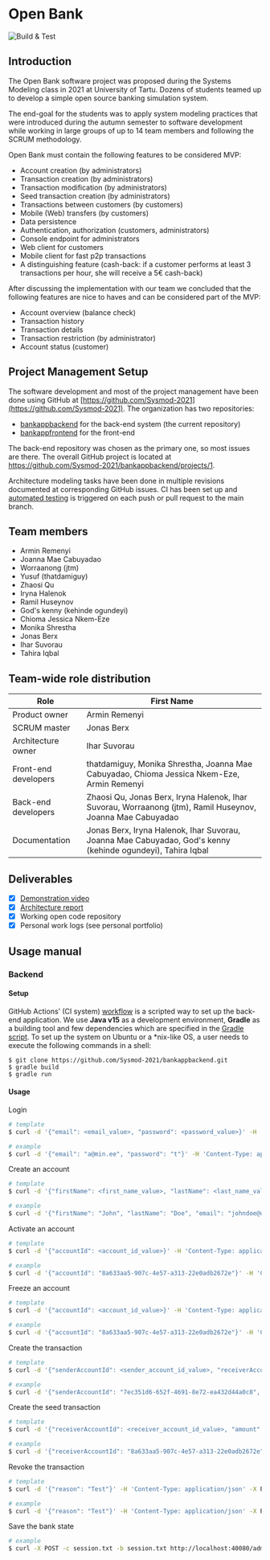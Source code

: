# Open Bank

![Build & Test](https://github.com/Sysmod-2021/bankappbackend/actions/workflows/gradle.yml/badge.svg)

## Introduction

The Open Bank software project was proposed during the Systems Modeling class in 2021 at University of Tartu. Dozens of students teamed up to develop a simple open source banking simulation system.

The end-goal for the students was to apply system modeling practices that were introduced during the autumn semester to software development while working in large groups of up to 14 team members and following the SCRUM methodology.

Open Bank must contain the following features to be considered MVP:

- Account creation (by administrators)
- Transaction creation (by administrators)
- Transaction modification (by administrators)
- Seed transaction creation (by administrators)
- Transactions between customers (by customers)
- Mobile (Web) transfers (by customers)
- Data persistence
- Authentication, authorization (customers, administrators)
- Console endpoint for administrators
- Web client for customers
- Mobile client for fast p2p transactions
- A distinguishing feature (cash-back: if a customer performs at least 3 transactions per hour, she will receive a 5€ cash-back)

After discussing the implementation with our team we concluded that the following features are nice to haves and can be considered part of the MVP:

- Account overview (balance check)
- Transaction history
- Transaction details
- Transaction restriction (by administrator)
- Account status (customer)

## Project Management Setup

The software development and most of the project management have been done using GitHub at [https://github.com/Sysmod-2021](https://github.com/Sysmod-2021). The organization has two repositories:

- [bankappbackend](https://github.com/Sysmod-2021/bankappbackend) for the back-end system (the current repository)
- [bankappfrontend](https://github.com/Sysmod-2021/bankappfrontend) for the front-end

The back-end repository was chosen as the primary one, so most issues are there. The overall GitHub project is located at https://github.com/Sysmod-2021/bankappbackend/projects/1.

Architecture modeling tasks have been done in multiple revisions documented at corresponding GitHub issues.
CI has been set up and [automated testing](https://github.com/Sysmod-2021/bankappbackend/actions) is triggered on each push or pull request to the main branch.

## Team members

- Armin Remenyi
- Joanna Mae Cabuyadao
- Worraanong (jtm)
- Yusuf (thatdamiguy)
- Zhaosi Qu
- Iryna Halenok
- Ramil Huseynov
- God's kenny (kehinde ogundeyi)
- Chioma Jessica Nkem-Eze
- Monika Shrestha
- Jonas Berx
- Ihar Suvorau
- Tahira Iqbal

## Team-wide role distribution

| Role                 | First Name                                                                                                  |
|----------------------|-------------------------------------------------------------------------------------------------------------|
| Product owner        | Armin Remenyi                                                                                               |
| SCRUM master         | Jonas Berx                                                                                                  |
| Architecture owner   | Ihar Suvorau                                                                                                |
| Front-end developers | thatdamiguy, Monika Shrestha, Joanna Mae Cabuyadao, Chioma Jessica Nkem-Eze, Armin Remenyi                  |
| Back-end developers  | Zhaosi Qu, Jonas Berx, Iryna Halenok, Ihar Suvorau, Worraanong (jtm), Ramil Huseynov, Joanna Mae Cabuyadao  |
| Documentation        | Jonas Berx, Iryna Halenok, Ihar Suvorau, Joanna Mae Cabuyadao, God's kenny (kehinde ogundeyi), Tahira Iqbal |

## Deliverables

- [x] [Demonstration video](https://www.youtube.com/watch?v=E2Xmcnkg-Rk)
- [x] [Architecture report](https://docs.google.com/document/d/15j40WWla26fPynEhog2gMh3iJXjurKTBTgRmgNp90to/edit?usp=sharing)
- [x] Working open code repository
- [x] Personal work logs (see personal portfolio)

## Usage manual

### Backend

#### Setup

GitHub Actions’ (CI system) [workflow](https://github.com/Sysmod-2021/bankappbackend/blob/main/.github/workflows/gradle.yml) is a scripted way to set up the back-end application. We use **Java v15** as a development environment, **Gradle** as a building tool and few dependencies which are specified in the [Gradle script](https://github.com/Sysmod-2021/bankappbackend/blob/main/build.gradle). To set up the system on Ubuntu or a *nix-like OS, a user needs to execute the following commands in a shell:

```shell
$ git clone https://github.com/Sysmod-2021/bankappbackend.git
$ gradle build
$ gradle run
```

#### Usage

Login

```bash
# template
$ curl -d '{"email": <email_value>, "password": <password_value>}' -H 'Content-Type: application/json' -X POST -c session.txt http://localhost:40080/authenticate

# example
$ curl -d '{"email": "a@min.ee", "password": "t"}' -H 'Content-Type: application/json' -X POST -c session.txt http://localhost:40080/authenticate
```

Create an account

```bash
# template
$ curl -d '{"firstName": <first_name_value>, "lastName": <last_name_value>, "email": <email_value>, "currency": <currency_value>}' -H 'Content-Type: application/json' -X POST -c session.txt -b session.txt http://localhost:40080/administrators/accounts/create

# example
$ curl -d '{"firstName": "John", "lastName": "Doe", "email": "johndoe@ut.ee", "currency": "EUR"}' -H 'Content-Type: application/json' -X POST -c session.txt -b session.txt http://localhost:40080/administrators/accounts/create
```

Activate an account
```bash
# template
$ curl -d '{"accountId": <account_id_value>}' -H 'Content-Type: application/json' -X POST -c session.txt -b session.txt http://localhost:40080/administrators/accounts/active

# example
$ curl -d '{"accountId": "8a633aa5-907c-4e57-a313-22e0adb2672e"}' -H 'Content-Type: application/json' -X POST -c session.txt -b session.txt http://localhost:40080/administrators/accounts/active
```

Freeze an account
```bash
# template
$ curl -d '{"accountId": <account_id_value>}' -H 'Content-Type: application/json' -X POST -c session.txt -b session.txt http://localhost:40080/administrators/accounts/frozen

# example
$ curl -d '{"accountId": "8a633aa5-907c-4e57-a313-22e0adb2672e"}' -H 'Content-Type: application/json' -X POST -c session.txt -b session.txt http://localhost:40080/administrators/accounts/frozen
```

Create the transaction
```bash
# template
$ curl -d '{"senderAccountId": <sender_account_id_value>, "receiverAccountId": <receiver_account_id_value>, "amount": <amount_value>, "description": <description_value>}' -H 'Content-Type: application/json' -X POST -c session.txt -b session.txt http://localhost:40080/administrators/transactions/create

# example
$ curl -d '{"senderAccountId": "7ec351d6-652f-4691-8e72-ea432d44a0c8", "receiverAccountId": "8a633aa5-907c-4e57-a313-22e0adb2672e", "amount": "20", "description": "Test 20"}' -H 'Content-Type: application/json' -X POST -c session.txt -b session.txt http://localhost:40080/administrators/transactions/create
```

Create the seed transaction
```bash
# template
$ curl -d '{"receiverAccountId": <receiver_account_id_value>, "amount": <amount_value>, "description": <description_value>, , "currency": <currency_value>}' -H 'Content-Type: application/json' -X POST -c session.txt -b session.txt http://localhost:40080/administrators/transactions/seed

# example
$ curl -d '{"receiverAccountId": "8a633aa5-907c-4e57-a313-22e0adb2672e", "amount": "50", "description": "Seed Test 50", "currency": "EUR"}' -H 'Content-Type: application/json' -X POST -c session.txt -b session.txt http://localhost:40080/administrators/transactions/seed
```

Revoke the transaction

```bash
# template
$ curl -d '{"reason": "Test"}' -H 'Content-Type: application/json' -X PUT -c session.txt -b session.txt http://localhost:40080/administrators/transactions/<your_transactionId>/revocation

# example
$ curl -d '{"reason": "Test"}' -H 'Content-Type: application/json' -X PUT -c session.txt -b session.txt http://localhost:40080/administrators/transactions/8505bc03-81b8-47e4-8867-c2dce0fdb4e1/revocation
```

Save the bank state

```bash
# example
$ curl -X POST -c session.txt -b session.txt http://localhost:40080/administrators/bank/save
```
